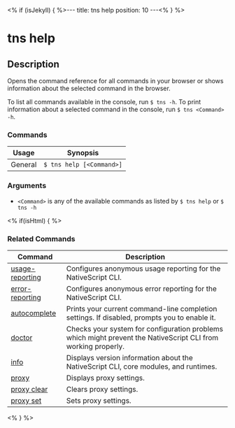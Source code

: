 <% if (isJekyll) { %>---
title: tns help
position: 10
---<% } %>

# tns help

## Description

Opens the command reference for all commands in your browser or shows information about the selected command in the browser.

To list all commands available in the console, run `$ tns -h`.
To print information about a selected command in the console, run `$ tns <Command> -h`.

### Commands

Usage | Synopsis
------|-------
General | `$ tns help [<Command>]`

### Arguments

* `<Command>` is any of the available commands as listed by `$ tns help` or `$ tns -h`

<% if(isHtml) { %>

### Related Commands

Command | Description
----------|----------
[usage-reporting](usage-reporting.html) | Configures anonymous usage reporting for the NativeScript CLI.
[error-reporting](error-reporting.html) | Configures anonymous error reporting for the NativeScript CLI.
[autocomplete](autocomplete.html) | Prints your current command-line completion settings. If disabled, prompts you to enable it.
[doctor](doctor.html) | Checks your system for configuration problems which might prevent the NativeScript CLI from working properly.
[info](info.html) | Displays version information about the NativeScript CLI, core modules, and runtimes.
[proxy](proxy.html) | Displays proxy settings.
[proxy clear](proxy-clear.html) | Clears proxy settings.
[proxy set](proxy-set.html) | Sets proxy settings.
<% } %>
